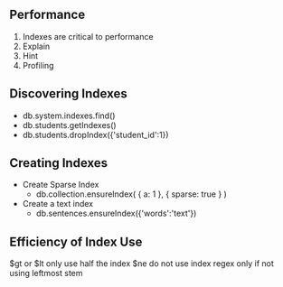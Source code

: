Performance
-----------
1. Indexes are critical to performance
2. Explain
3. Hint
4. Profiling


Discovering Indexes
-------------------

-   db.system.indexes.find()
-   db.students.getIndexes()
-   db.students.dropIndex({'student\_id':1})

Creating Indexes
----------------
-   Create Sparse Index
    - db.collection.ensureIndex( { a: 1 }, { sparse: true } )
- Create a text index
    - db.sentences.ensureIndex({'words':'text'})

Efficiency of Index Use
-----------------------
$gt or $lt only use half the index
$ne do not use index
regex only if not using leftmost stem
